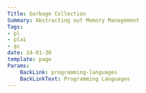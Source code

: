 ```yaml
---
Title: Garbage Collection
Summary: Abstracting out Memory Management
Tags:
- pl
- plai
- gc
date: 24-01-30
template: page
Params:
    BackLink: programming-languages
    BackLinkText: Programming Languages
---
```

